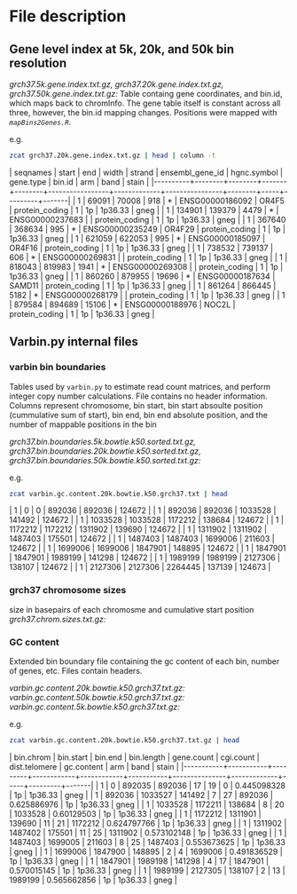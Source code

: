 # File description

## Gene level index at 5k, 20k, and 50k bin resolution
_*grch37.5k.gene.index.txt.gz, grch37.20k.gene.index.txt.gz, grch37.50k.gene.index.txt.gz:*_
Table containg gene coordinates, and bin.id, which maps back to chromInfo.  The gene table 
itself is constant across all three, however, the bin.id mapping changes.  Positions were
mapped with _`mapBins2Genes.R`_.

e.g.

```bash
zcat grch37.20k.gene.index.txt.gz | head | column -t
```
| seqnames |  start |    end | width | strand | ensembl_gene_id | hgnc.symbol | gene.type      | bin.id | arm | band    | stain |
|----------+--------+--------+-------+--------+-----------------+-------------+----------------+--------+-----+---------+-------|
|        1 |  69091 |  70008 |   918 | *      | ENSG00000186092 | OR4F5       | protein_coding |      1 | 1p  | 1p36.33 | gneg  |
|        1 | 134901 | 139379 |  4479 | *      | ENSG00000237683 |             | protein_coding |      1 | 1p  | 1p36.33 | gneg  |
|        1 | 367640 | 368634 |   995 | *      | ENSG00000235249 | OR4F29      | protein_coding |      1 | 1p  | 1p36.33 | gneg  |
|        1 | 621059 | 622053 |   995 | *      | ENSG00000185097 | OR4F16      | protein_coding |      1 | 1p  | 1p36.33 | gneg  |
|        1 | 738532 | 739137 |   606 | *      | ENSG00000269831 |             | protein_coding |      1 | 1p  | 1p36.33 | gneg  |
|        1 | 818043 | 819983 |  1941 | *      | ENSG00000269308 |             | protein_coding |      1 | 1p  | 1p36.33 | gneg  |
|        1 | 860260 | 879955 | 19696 | *      | ENSG00000187634 | SAMD11      | protein_coding |      1 | 1p  | 1p36.33 | gneg  |
|        1 | 861264 | 866445 |  5182 | *      | ENSG00000268179 |             | protein_coding |      1 | 1p  | 1p36.33 | gneg  |
|        1 | 879584 | 894689 | 15106 | *      | ENSG00000188976 | NOC2L       | protein_coding |      1 | 1p  | 1p36.33 | gneg  |


## Varbin.py internal files

### varbin bin boundaries
Tables used by `varbin.py` to estimate read count matrices, and perform integer copy number 
calculations.  File contains no header information. Columns represent chromosome, bin start, 
bin start absoulte position (cummulative sum of start), bin end, bin end absolute position, 
and the number of mappable positions in the bin

_*grch37.bin.boundaries.5k.bowtie.k50.sorted.txt.gz, 
  grch37.bin.boundaries.20k.bowtie.k50.sorted.txt.gz,
  grch37.bin.boundaries.50k.bowtie.k50.sorted.txt.gz:*_

e.g.

```bash
zcat varbin.gc.content.20k.bowtie.k50.grch37.txt | head 
```
| 1 |       0 |       0 |  892036 | 892036 | 124672 |
| 1 |  892036 |  892036 | 1033528 | 141492 | 124672 |
| 1 | 1033528 | 1033528 | 1172212 | 138684 | 124672 |
| 1 | 1172212 | 1172212 | 1311902 | 139690 | 124672 |
| 1 | 1311902 | 1311902 | 1487403 | 175501 | 124672 |
| 1 | 1487403 | 1487403 | 1699006 | 211603 | 124672 |
| 1 | 1699006 | 1699006 | 1847901 | 148895 | 124672 |
| 1 | 1847901 | 1847901 | 1989199 | 141298 | 124672 |
| 1 | 1989199 | 1989199 | 2127306 | 138107 | 124672 |
| 1 | 2127306 | 2127306 | 2264445 | 137139 | 124673 |


### grch37 chromosome sizes
size in basepairs of each chromosme and cumulative start position
_*grch37.chrom.sizes.txt.gz:*_


### GC content
Extended bin boundary file containing the gc content of each bin, number of genes, etc. 
Files contain headers.

_*varbin.gc.content.20k.bowtie.k50.grch37.txt.gz:*_
_*varbin.gc.content.50k.bowtie.k50.grch37.txt.gz:*_
_*varbin.gc.content.5k.bowtie.k50.grch37.txt.gz:*_


e.g.

```bash
zcat varbin.gc.content.20k.bowtie.k50.grch37.txt.gz | head
```
| bin.chrom | bin.start | bin.end | bin.length | gene.count | cgi.count | dist.telomere |  gc.content | arm | band    | stain |
|-----------+-----------+---------+------------+------------+-----------+---------------+-------------+-----+---------+-------|
|         1 |         0 |  892035 |     892036 |         17 |        19 |             0 | 0.445098328 | 1p  | 1p36.33 | gneg  |
|         1 |    892036 | 1033527 |     141492 |          7 |        27 |        892036 | 0.625886976 | 1p  | 1p36.33 | gneg  |
|         1 |   1033528 | 1172211 |     138684 |          8 |        20 |       1033528 |  0.60129503 | 1p  | 1p36.33 | gneg  |
|         1 |   1172212 | 1311901 |     139690 |         11 |        21 |       1172212 | 0.624797766 | 1p  | 1p36.33 | gneg  |
|         1 |   1311902 | 1487402 |     175501 |         11 |        25 |       1311902 | 0.573102148 | 1p  | 1p36.33 | gneg  |
|         1 |   1487403 | 1699005 |     211603 |          8 |        25 |       1487403 | 0.553673625 | 1p  | 1p36.33 | gneg  |
|         1 |   1699006 | 1847900 |     148895 |          2 |         4 |       1699006 | 0.491836529 | 1p  | 1p36.33 | gneg  |
|         1 |   1847901 | 1989198 |     141298 |          4 |        17 |       1847901 | 0.570015145 | 1p  | 1p36.33 | gneg  |
|         1 |   1989199 | 2127305 |     138107 |          2 |        13 |       1989199 | 0.565662856 | 1p  | 1p36.33 | gneg  |
